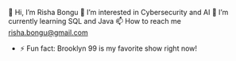 👋 Hi, I’m Risha Bongu 
👀 I’m interested in Cybersecurity and AI
🌱 I’m currently learning SQL and Java
📫 How to reach me risha.bongu@gmail.com
- ⚡ Fun fact: Brooklyn 99 is my favorite show right now!

<!---
rishabongu/rishabongu is a ✨ special ✨ repository because its `README.md` (this file) appears on your GitHub profile.
You can click the Preview link to take a look at your changes.
--->
